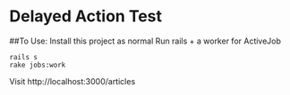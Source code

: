 # Delayed Action Test

##To Use:
Install this project as normal
Run rails + a worker for ActiveJob

```
rails s
rake jobs:work
```

Visit http://localhost:3000/articles


